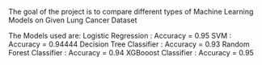 The goal of the project is to compare different types of Machine Learning Models on Given Lung Cancer Dataset

The Models used are:
Logistic Regression : Accuracy = 0.95
SVM : Accuracy = 0.94444
Decision Tree Classifier : Accuracy = 0.93
Random Forest Classifier : Accuracy = 0.94
XGBooost Classifier : Accuracy = 0.95
